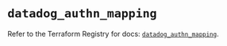 # `datadog_authn_mapping`

Refer to the Terraform Registry for docs: [`datadog_authn_mapping`](https://registry.terraform.io/providers/datadog/datadog/3.62.0/docs/resources/authn_mapping).

